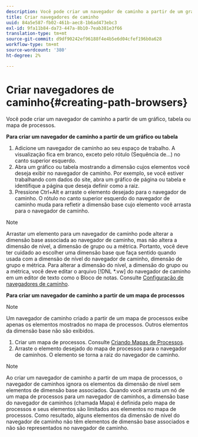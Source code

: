 ```yaml
---
description: Você pode criar um navegador de caminho a partir de um gráfico, tabela ou mapa de processos.
title: Criar navegadores de caminho
uuid: 84a5e587-fb02-461b-aec8-1b6ad473ebc3
exl-id: 9fa11b84-da73-447a-8b10-7eab381e3f66
translation-type: tm+mt
source-git-commit: d9df90242ef96188f4e4b5e6d04cfef196b0a628
workflow-type: tm+mt
source-wordcount: '380'
ht-degree: 2%

---
```


# Criar navegadores de caminho{#creating-path-browsers}

Você pode criar um navegador de caminho a partir de um gráfico, tabela ou mapa de processos.

**Para criar um navegador de caminho a partir de um gráfico ou tabela**

1. Adicione um navegador de caminho ao seu espaço de trabalho. A visualização fica em branco, exceto pelo rótulo (Sequência de...) no canto superior esquerdo.
1. Abra um gráfico ou tabela mostrando a dimensão cujos elementos você deseja exibir no navegador de caminho. Por exemplo, se você estiver trabalhando com dados do site, abra um gráfico de página ou tabela e identifique a página que deseja definir como a raiz.
1. Pressione Ctrl+Alt e arraste o elemento desejado para o navegador de caminho. O rótulo no canto superior esquerdo do navegador de caminho muda para refletir a dimensão base cujo elemento você arrasta para o navegador de caminho.

>[!NOTE]
>
>Arrastar um elemento para um navegador de caminho pode alterar a dimensão base associada ao navegador de caminho, mas não altera a dimensão de nível, a dimensão de grupo ou a métrica. Portanto, você deve ter cuidado ao escolher uma dimensão base que faça sentido quando usada com a dimensão de nível do navegador de caminho, dimensão de grupo e métrica. Para alterar a dimensão do nível, a dimensão do grupo ou a métrica, você deve editar o arquivo [!DNL *.vw] do navegador de caminho em um editor de texto como o Bloco de notas. Consulte [Configuração de navegadores de caminho](../../../../home/c-get-started/c-intf-anlys-ftrs/t-config-path-brwsr.md#task-bbb3ddaa140a414f984b697c2b8202a3).

**Para criar um navegador de caminho a partir de um mapa de processos**

>[!NOTE]
>
>Um navegador de caminho criado a partir de um mapa de processos exibe apenas os elementos mostrados no mapa de processos. Outros elementos da dimensão base não são exibidos.

1. Criar um mapa de processos. Consulte [Criando Mapas de Processos](../../../../home/c-get-started/c-analysis-vis/c-proc-maps/c-create-proc-maps.md#concept-daf5b14dae7a442191611b1b9c1122bf).
1. Arraste o elemento desejado do mapa de processos para o navegador de caminhos. O elemento se torna a raiz do navegador de caminho.

>[!NOTE]
>
>Ao criar um navegador de caminho a partir de um mapa de processos, o navegador de caminhos ignora os elementos da dimensão de nível sem elementos de dimensão base associados. Quando você arrasta um nó de um mapa de processos para um navegador de caminhos, a dimensão base do navegador de caminhos (chamada Mapa) é definida pelo mapa de processos e seus elementos são limitados aos elementos no mapa de processos. Como resultado, alguns elementos da dimensão de nível do navegador de caminho não têm elementos de dimensão base associados e não são representados no navegador de caminho.
